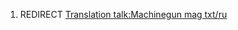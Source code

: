 1.  REDIRECT [Translation talk:Machinegun mag
    txt/ru](Translation_talk:Machinegun_mag_txt/ru "wikilink")
